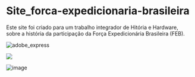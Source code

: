# Site_forca-expedicionaria-brasileira
 Este site foi criado para um trabalho integrador de Hitória e Hardware, sobre a história da participação da Força Expedicionária Brasileira (FEB).

![adobe_express](https://user-images.githubusercontent.com/123118063/222994329-c6c42608-ea9a-4b84-a774-16b7624f659a.png)

<img src="https://user-images.githubusercontent.com/123118063/214917030-b4e3ae55-492a-4fc5-813f-aca89b075f02.jpg"/>

![image](https://user-images.githubusercontent.com/123118063/220505119-643c904e-3649-4d47-b576-f56a30e6c473.png)
